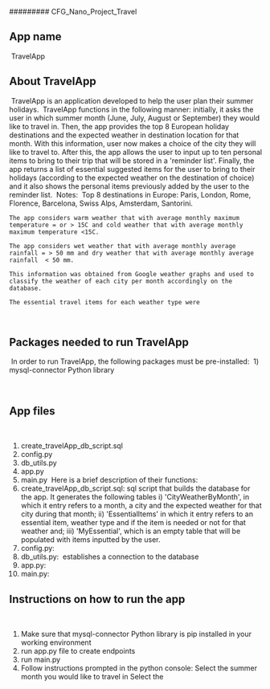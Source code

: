 ######### CFG_Nano_Project_Travel
​
## App name
​
TravelApp
​
## About TravelApp
​
TravelApp is an application developed to help the user plan their summer holidays. 
​
TravelApp functions in the following manner: initially, it asks the user in which summer month (June, July, August or September) they would like to travel in. Then, the app provides the top 8 European holiday destinations and the expected weather in destination location for that month. With this information, user now makes a choice of the city they will like to travel to. After this, the app allows the user to input up to ten personal items to bring to their trip that will be stored in a 'reminder list'. Finally, the app returns a list of essential suggested items for the user to bring to their holidays (according to the expected weather on the destination of choice) and it also shows the personal items previously added by the user to the reminder list.
​
Notes:
​
	Top 8 destinations in Europe: Paris, London, Rome, Florence, Barcelona, Swiss Alps, Amsterdam, Santorini.
	
	The app considers warm weather that with average monthly maximum temperature = or > 15C and cold weather that with average monthly maximum temperature <15C.
	
	The app considers wet weather that with average monthly average rainfall = > 50 mm and dry weather that with average monthly average rainfall  < 50 mm.
	
	This information was obtained from Google weather graphs and used to classify the weather of each city per month accordingly on the database.
	
	The essential travel items for each weather type were 
​
## Packages needed to run TravelApp
​
In order to run TravelApp, the following packages must be pre-installed:
​
	1) mysql-connector Python library
	
​
## App files
​
1) create_travelApp_db_script.sql
2) config.py
3) db_utils.py
4) app.py
5) main.py
​
Here is a brief description of their functions:
​
1) create_travelApp_db_script.sql: sql script that builds the database for the app. It generates the following tables i) 'CityWeatherByMonth', in which it entry refers to a month, a city and the expected weather for that city during that month; ii) 'EssentialItems' in which it entry refers to an essential item, weather type and if the item is needed or not for that weather and; iii) 'MyEssential', which is an empty table that will be populated with items inputted by the user.
​
2) config.py:
​
​
3) db_utils.py:
​
establishes a connection to the database
​
​
4) app.py:
​
5) main.py:
​
​
## Instructions on how to run the app
​
1) Make sure that mysql-connector Python library is pip installed in your working environment
2) run app.py file to create endpoints
3) run main.py
4) Follow instructions prompted in the python console:
	Select the summer month you would like to travel in
	Select the 





